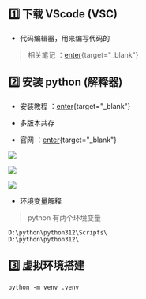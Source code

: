 

## :one: 下载 VScode (VSC)

- 代码编辑器，用来编写代码的

> 相关笔记 ：[enter](/zo-repo/vscode/00%20简述.md){target="_blank"}

## :two: 安装 python (解释器)

- 安装教程 ：[enter](https://www.bilibili.com/video/BV1TN411K7sn?p=2&vd_source=e69282b186363aa56c436669fa5b11e8){target="_blank"}

- 多版本共存

- 官网 ：[enter](https://www.python.org/downloads/){target="_blank"}

![](/notesPic/202402271419.png)  

![](/notesPic/202402271426.png)  

![](/notesPic/202402271436.png)

- 环境变量解释

> python 有两个环境变量

```shell
D:\python\python312\Scripts\
D:\python\python312\
```


## :three:  虚拟环境搭建

```shell
python -m venv .venv
```


